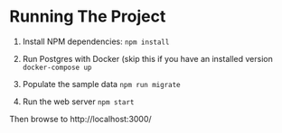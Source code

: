 Running The Project
=

1. Install NPM dependencies:
```npm install```

2. Run Postgres with Docker (skip this if you have an installed version
```docker-compose up```

3. Populate the sample data
```npm run migrate```

4. Run the web server
```npm start```

Then browse to http://localhost:3000/
